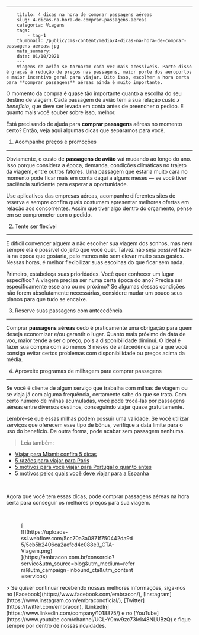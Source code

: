 ---
        titulo: 4 dicas na hora de comprar passagens aéreas
        slug: 4-dicas-na-hora-de-comprar-passagens-aereas
        categoria: Viagens
        tags:
            - tag-1
        thumbnail: /public/cms-content/media/4-dicas-na-hora-de-comprar-passagens-aereas.jpg
        meta_summary: 
        date: 01/10/2021
        ---
        Viagens de avião se tornaram cada vez mais acessíveis. Parte disso é graças à redução de preços nas passagens, maior porte dos aeroportos e maior incentivo geral para viajar. Dito isso, escolher a hora certa para **comprar passagens** aéreas ainda é muito importante.

O momento da compra é quase tão importante quanto a escolha do seu destino de viagem. Cada passagem de avião tem a sua relação *custo x benefício*, que deve ser levada em conta antes de preencher o pedido. E quanto mais você souber sobre isso, melhor.

Está precisando de ajuda para **comprar passagens** aéreas no momento certo? Então, veja aqui algumas dicas que separamos para você.

1. Acompanhe preços e promoções
-------------------------------

Obviamente, o custo de **passagens de avião** vai mudando ao longo do ano. Isso porque considera a época, demanda, condições climáticas no trajeto da viagem, entre outros fatores. Uma passagem que estaria muito cara no momento pode ficar mais em conta daqui a alguns meses — se você tiver paciência suficiente para esperar a oportunidade.

Use aplicativos das empresas aéreas, acompanhe diferentes sites de reserva e sempre confira quais costumam apresentar melhores ofertas em relação aos concorrentes. Assim que tiver algo dentro do orçamento, pense em se comprometer com o pedido.

2. Tente ser flexível
---------------------

É difícil convencer alguém a não escolher sua viagem dos sonhos, mas nem sempre ela é possível do jeito que você quer. Talvez não seja possível fazê-la na época que gostaria, pelo menos não sem elevar muito seus gastos. Nessas horas, é melhor flexibilizar suas escolhas do que ficar sem nada.

Primeiro, estabeleça suas prioridades. Você quer conhecer um lugar específico? A viagem precisa ser numa certa época do ano? Precisa ser especificamente esse ano ou no próximo? Se algumas dessas condições não forem absolutamente necessárias, considere mudar um pouco seus planos para que tudo se encaixe.

3. Reserve suas passagens com antecedência
------------------------------------------

Comprar **passagens aéreas** cedo é praticamente uma obrigação para quem deseja economizar e/ou garantir o lugar. Quanto mais próximo da data de voo, maior tende a ser o preço, pois a disponibilidade diminui. O ideal é fazer sua compra com ao menos 3 meses de antecedência para que você consiga evitar certos problemas com disponibilidade ou preços acima da média.

4. Aproveite programas de milhagem para comprar passagens
---------------------------------------------------------

Se você é cliente de algum serviço que trabalha com milhas de viagem ou se viaja já com alguma frequência, certamente sabe do que se trata. Com certo número de milhas acumuladas, você pode trocá-las por passagens aéreas entre diversos destinos, conseguindo viajar quase gratuitamente.

Lembre-se que essas milhas podem possuir uma validade. Se você utilizar serviços que oferecem esse tipo de bônus, verifique a data limite para o uso do benefício. De outra forma, pode acabar sem passagem nenhuma.

> Leia também:

- [Viajar para Miami: confira 5 dicas](https://www.embracon.com.br/blog/viajar-para-miami-confira-5-dicas)
- [5 razões para viajar para Paris](https://www.embracon.com.br/blog/5-razoes-para-viajar-para-paris)
- [5 motivos para você viajar para Portugal o quanto antes](https://www.embracon.com.br/blog/5-motivos-para-voce-viajar-para-portugal-o-quanto-antes)
- [5 motivos pelos quais você deve viajar para a Espanha](https://www.embracon.com.br/blog/5-motivos-pelos-quais-voce-deve-viajar-para-a-espanha)

‍

Agora que você tem essas dicas, pode comprar passagens aéreas na hora certa para conseguir os melhores preços para sua viagem.

‍

<figure class="w-richtext-figure-type-image w-richtext-align-center" style="max-width:310px">[<div>![](https://uploads-ssl.webflow.com/5cc70a3a0871f750442da9d5/5eb5b2406ca2aefcd4c088e3_CTA-Viagem.png)</div>](https://embracon.com.br/consorcio?servico&utm_source=blog&utm_medium=referral&utm_campaign=inbound_cta&utm_content=servicos)</figure>> Se quiser continuar recebendo nossas melhores informações, siga-nos no [Facebook](https://www.facebook.com/embracon/), [Instagram](https://www.instagram.com/embraconoficial/), [Twitter](https://twitter.com/embracon), [LinkedIn](https://www.linkedin.com/company/1018875/) e no [YouTube](https://www.youtube.com/channel/UCL-Y0mv9zc73Iek48NLUBzQ) e fique sempre por dentro de nossas novidades.
        